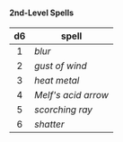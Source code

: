 #### 2nd-Level Spells
|  d6 | spell               |
|:---:|---------------------|
|  1  | *blur*              |
|  2  | *gust of wind*      |
|  3  | *heat metal*        |
|  4  | *Melf's acid arrow* |
|  5  | *scorching ray*     |
|  6  | *shatter*           |

#